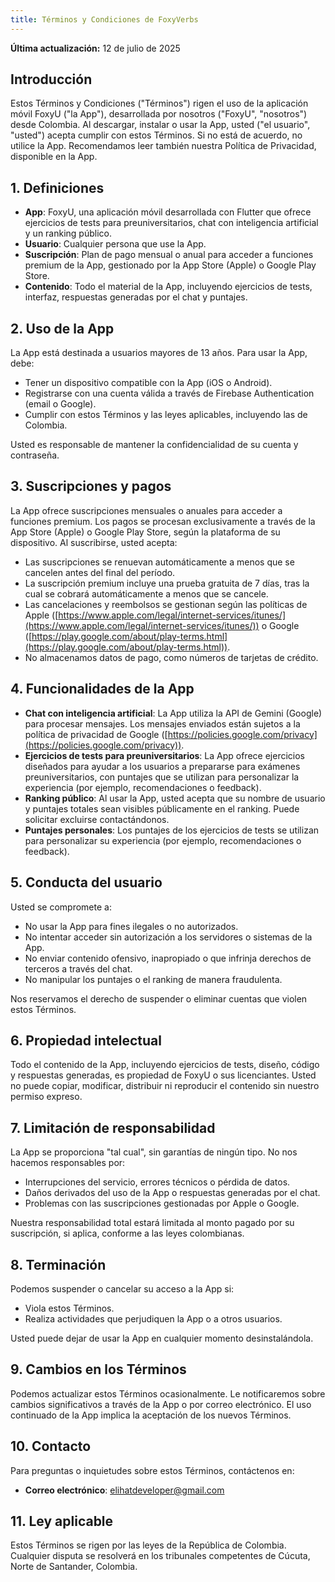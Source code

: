 ```yaml
---
title: Términos y Condiciones de FoxyVerbs
---
```


**Última actualización:** 12 de julio de 2025

## Introducción
Estos Términos y Condiciones ("Términos") rigen el uso de la aplicación móvil FoxyU ("la App"), desarrollada por nosotros ("FoxyU", "nosotros") desde Colombia. Al descargar, instalar o usar la App, usted ("el usuario", "usted") acepta cumplir con estos Términos. Si no está de acuerdo, no utilice la App. Recomendamos leer también nuestra Política de Privacidad, disponible en la App.

## 1. Definiciones
- **App**: FoxyU, una aplicación móvil desarrollada con Flutter que ofrece ejercicios de tests para preuniversitarios, chat con inteligencia artificial y un ranking público.
- **Usuario**: Cualquier persona que use la App.
- **Suscripción**: Plan de pago mensual o anual para acceder a funciones premium de la App, gestionado por la App Store (Apple) o Google Play Store.
- **Contenido**: Todo el material de la App, incluyendo ejercicios de tests, interfaz, respuestas generadas por el chat y puntajes.

## 2. Uso de la App
La App está destinada a usuarios mayores de 13 años. Para usar la App, debe:

- Tener un dispositivo compatible con la App (iOS o Android).
- Registrarse con una cuenta válida a través de Firebase Authentication (email o Google).
- Cumplir con estos Términos y las leyes aplicables, incluyendo las de Colombia.

Usted es responsable de mantener la confidencialidad de su cuenta y contraseña.

## 3. Suscripciones y pagos
La App ofrece suscripciones mensuales o anuales para acceder a funciones premium. Los pagos se procesan exclusivamente a través de la App Store (Apple) o Google Play Store, según la plataforma de su dispositivo. Al suscribirse, usted acepta:

- Las suscripciones se renuevan automáticamente a menos que se cancelen antes del final del período.
- La suscripción premium incluye una prueba gratuita de 7 días, tras la cual se cobrará automáticamente a menos que se cancele.
- Las cancelaciones y reembolsos se gestionan según las políticas de Apple ([https://www.apple.com/legal/internet-services/itunes/](https://www.apple.com/legal/internet-services/itunes/)) o Google ([https://play.google.com/about/play-terms.html](https://play.google.com/about/play-terms.html)).
- No almacenamos datos de pago, como números de tarjetas de crédito.

## 4. Funcionalidades de la App
- **Chat con inteligencia artificial**: La App utiliza la API de Gemini (Google) para procesar mensajes. Los mensajes enviados están sujetos a la política de privacidad de Google ([https://policies.google.com/privacy](https://policies.google.com/privacy)).
- **Ejercicios de tests para preuniversitarios**: La App ofrece ejercicios diseñados para ayudar a los usuarios a prepararse para exámenes preuniversitarios, con puntajes que se utilizan para personalizar la experiencia (por ejemplo, recomendaciones o feedback).
- **Ranking público**: Al usar la App, usted acepta que su nombre de usuario y puntajes totales sean visibles públicamente en el ranking. Puede solicitar excluirse contactándonos.
- **Puntajes personales**: Los puntajes de los ejercicios de tests se utilizan para personalizar su experiencia (por ejemplo, recomendaciones o feedback).

## 5. Conducta del usuario
Usted se compromete a:

- No usar la App para fines ilegales o no autorizados.
- No intentar acceder sin autorización a los servidores o sistemas de la App.
- No enviar contenido ofensivo, inapropiado o que infrinja derechos de terceros a través del chat.
- No manipular los puntajes o el ranking de manera fraudulenta.

Nos reservamos el derecho de suspender o eliminar cuentas que violen estos Términos.

## 6. Propiedad intelectual
Todo el contenido de la App, incluyendo ejercicios de tests, diseño, código y respuestas generadas, es propiedad de FoxyU o sus licenciantes. Usted no puede copiar, modificar, distribuir ni reproducir el contenido sin nuestro permiso expreso.

## 7. Limitación de responsabilidad
La App se proporciona "tal cual", sin garantías de ningún tipo. No nos hacemos responsables por:

- Interrupciones del servicio, errores técnicos o pérdida de datos.
- Daños derivados del uso de la App o respuestas generadas por el chat.
- Problemas con las suscripciones gestionadas por Apple o Google.

Nuestra responsabilidad total estará limitada al monto pagado por su suscripción, si aplica, conforme a las leyes colombianas.

## 8. Terminación
Podemos suspender o cancelar su acceso a la App si:

- Viola estos Términos.
- Realiza actividades que perjudiquen la App o a otros usuarios.

Usted puede dejar de usar la App en cualquier momento desinstalándola.

## 9. Cambios en los Términos
Podemos actualizar estos Términos ocasionalmente. Le notificaremos sobre cambios significativos a través de la App o por correo electrónico. El uso continuado de la App implica la aceptación de los nuevos Términos.

## 10. Contacto
Para preguntas o inquietudes sobre estos Términos, contáctenos en:

- **Correo electrónico**: [elihatdeveloper@gmail.com](mailto:elihatdeveloper@gmail.com)

## 11. Ley aplicable
Estos Términos se rigen por las leyes de la República de Colombia. Cualquier disputa se resolverá en los tribunales competentes de Cúcuta, Norte de Santander, Colombia.